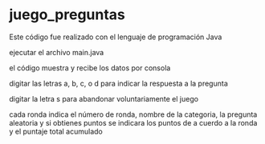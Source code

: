 # juego_preguntas

Este código fue realizado con el lenguaje de programación Java

ejecutar el archivo main.java

el código muestra y recibe los datos por consola

digitar las letras a, b, c, o d para indicar la respuesta a la pregunta

digitar la letra s para abandonar voluntariamente el juego

cada ronda indica el número de ronda, nombre de la categoria, la pregunta aleatoria y si obtienes puntos se indicara los puntos de a cuerdo a la ronda y el puntaje total acumulado
